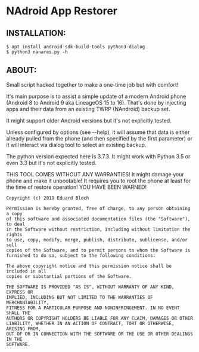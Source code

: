 NAdroid App Restorer
====================

INSTALLATION:
------------

```
$ apt install android-sdk-build-tools python3-dialog
$ python3 nanares.py -h
```

ABOUT:
-----

Small script hacked together to make a one-time job but with comfort!

It's main purpose is to assist a simple update of a modern Android phone (Android 8 to Android 9 aka LineageOS 15 to 16).
That's done by injecting apps and their data from an existing TWRP (NAndroid) backup set.

It might support older Android versions but it's not explicitly tested.

Unless configured by options (see --help), it will assume that data is either already pulled from the phone (and then specified by the first parameter) or it will interact via dialog tool to select an existing backup.

The python version expected here is 3.7.3. It might work with Python 3.5 or even 3.3 but it's not explicitly tested.

THIS TOOL COMES WITHOUT ANY WARRANTIES!
It might damage your phone and make it unbootable!
It requires you to root the phone at least for the time of restore operation!
YOU HAVE BEEN WARNED!

```
Copyright (c) 2019 Eduard Bloch

Permission is hereby granted, free of charge, to any person obtaining a copy
of this software and associated documentation files (the "Software"), to deal
in the Software without restriction, including without limitation the rights
to use, copy, modify, merge, publish, distribute, sublicense, and/or sell
copies of the Software, and to permit persons to whom the Software is
furnished to do so, subject to the following conditions:

The above copyright notice and this permission notice shall be included in all
copies or substantial portions of the Software.

THE SOFTWARE IS PROVIDED "AS IS", WITHOUT WARRANTY OF ANY KIND, EXPRESS OR
IMPLIED, INCLUDING BUT NOT LIMITED TO THE WARRANTIES OF MERCHANTABILITY,
FITNESS FOR A PARTICULAR PURPOSE AND NONINFRINGEMENT. IN NO EVENT SHALL THE
AUTHORS OR COPYRIGHT HOLDERS BE LIABLE FOR ANY CLAIM, DAMAGES OR OTHER
LIABILITY, WHETHER IN AN ACTION OF CONTRACT, TORT OR OTHERWISE, ARISING FROM,
OUT OF OR IN CONNECTION WITH THE SOFTWARE OR THE USE OR OTHER DEALINGS IN THE
SOFTWARE.
```
